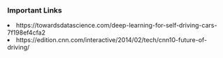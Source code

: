 <h3> Important Links </h3>
<li>
https://towardsdatascience.com/deep-learning-for-self-driving-cars-7f198ef4cfa2   </li>
<li>
https://edition.cnn.com/interactive/2014/02/tech/cnn10-future-of-driving/</li>
  
